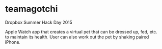# teamagotchi
Dropbox Summer Hack Day 2015

Apple Watch app that creates a virtual pet that can be dressed up, fed, etc. to maintain its health. User can also work out the pet by shaking paired iPhone.
